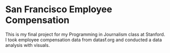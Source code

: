 # San Francisco Employee Compensation 

This is my final project for my Programming in Journalism class at Stanford. I took employee compensation data from datasf.org and conducted a data analysis with visuals.
